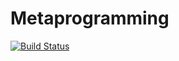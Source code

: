 # Metaprogramming

[![Build Status](https://travis-ci.org/andyferris/Metaprogramming.jl.svg?branch=master)](https://travis-ci.org/andyferris/Metaprogramming.jl)
